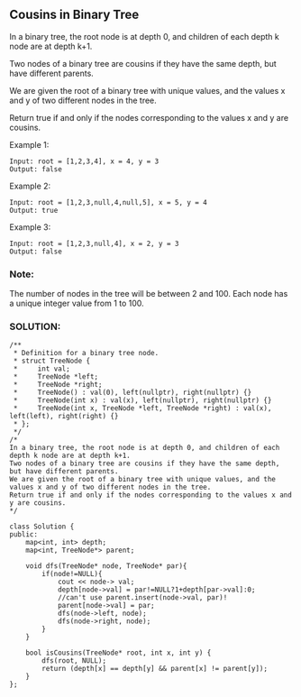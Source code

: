 ## Cousins in Binary Tree

In a binary tree, the root node is at depth 0, and children of each depth k node are at depth k+1.

Two nodes of a binary tree are cousins if they have the same depth, but have different parents.

We are given the root of a binary tree with unique values, and the values x and y of two different nodes in the tree.

Return true if and only if the nodes corresponding to the values x and y are cousins.

 

Example 1:

```
Input: root = [1,2,3,4], x = 4, y = 3
Output: false
```

Example 2:

```
Input: root = [1,2,3,null,4,null,5], x = 5, y = 4
Output: true
```

Example 3:

```
Input: root = [1,2,3,null,4], x = 2, y = 3
Output: false
```

### Note:

The number of nodes in the tree will be between 2 and 100.
Each node has a unique integer value from 1 to 100.
 
### SOLUTION:

```
/**
 * Definition for a binary tree node.
 * struct TreeNode {
 *     int val;
 *     TreeNode *left;
 *     TreeNode *right;
 *     TreeNode() : val(0), left(nullptr), right(nullptr) {}
 *     TreeNode(int x) : val(x), left(nullptr), right(nullptr) {}
 *     TreeNode(int x, TreeNode *left, TreeNode *right) : val(x), left(left), right(right) {}
 * };
 */
/*
In a binary tree, the root node is at depth 0, and children of each depth k node are at depth k+1.
Two nodes of a binary tree are cousins if they have the same depth, but have different parents.
We are given the root of a binary tree with unique values, and the values x and y of two different nodes in the tree.
Return true if and only if the nodes corresponding to the values x and y are cousins.
*/

class Solution {
public:
    map<int, int> depth;
    map<int, TreeNode*> parent;
    
    void dfs(TreeNode* node, TreeNode* par){
        if(node!=NULL){
            cout << node-> val;
            depth[node->val] = par!=NULL?1+depth[par->val]:0;
            //can't use parent.insert(node->val, par)!
            parent[node->val] = par;
            dfs(node->left, node);
            dfs(node->right, node);
        }
    }
    
    bool isCousins(TreeNode* root, int x, int y) {
        dfs(root, NULL);
        return (depth[x] == depth[y] && parent[x] != parent[y]);
    }
};

```
